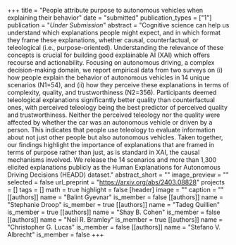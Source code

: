 +++
title = "People attribute purpose to autonomous vehicles when explaining their behavior"
date = "submitted"
publication_types = ["1"]
publication = "_Under Submission_"
abstract = "Cognitive science can help us understand which explanations people might expect, and in which format they frame these explanations, whether causal, counterfactual, or teleological (i.e., purpose-oriented). Understanding the relevance of these concepts is crucial for building good explainable AI (XAI) which offers recourse and actionability. Focusing on autonomous driving, a complex decision-making domain, we report empirical data from two surveys on (i) how people explain the behavior of autonomous vehicles in 14 unique scenarios (N1=54), and (ii) how they perceive these explanations in terms of complexity, quality, and trustworthiness (N2=356). Participants deemed teleological explanations significantly better quality than counterfactual ones, with perceived teleology being the best predictor of perceived quality and trustworthiness. Neither the perceived teleology nor the quality were affected by whether the car was an autonomous vehicle or driven by a person. This indicates that people use teleology to evaluate information about not just other people but also autonomous vehicles. Taken together, our findings highlight the importance of explanations that are framed in terms of purpose rather than just, as is standard in XAI, the causal mechanisms involved. We release the 14 scenarios and more than 1,300 elicited explanations publicly as the Human Explanations for Autonomous Driving Decisions (HEADD) dataset."
abstract_short = ""
image_preview = ""
selected = false
url_preprint = "https://arxiv.org/abs/2403.08828"
projects = []
tags = []
math = true
highlight = false
[header]
image = ""
caption = ""
[[authors]]
	name = "Balint Gyevnar"
	is_member = false
[[authors]]
	name = "Stephanie Droop"
	is_member = true
[[authors]]
	name = "Tadeg Quillien"
	is_member = true
[[authors]]
	name = "Shay B. Cohen"
	is_member = false
[[authors]]
	name = "Neil R. Bramley"
	is_member = true
[[authors]]
	name = "Christopher G. Lucas"
	is_member = false
[[authors]]
	name = "Stefano V. Albrecht"
	is_member = false
+++
